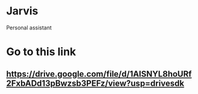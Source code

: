 # Jarvis
Personal assistant
# Go to this link
## https://drive.google.com/file/d/1AISNYL8hoURf2FxbADd13pBwzsb3PEFz/view?usp=drivesdk

